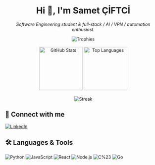 <h1 align="center">Hi 👋, I'm Samet ÇİFTCİ</h1>
<p align="center">
  <em>Software Engineering student & full-stack / AI / VPN / automation enthusiast.</em>
</p>

<div align="center">
  <!-- Trophy benzeri kartlar -->
  <img src="https://github-profile-trophy.vercel.app/?username=SAME1T&theme=dark&margin-w=10&margin-h=10" alt="Trophies" />
  <br/><br/>
  <!-- Stats kartları -->
  <img height="140" src="https://github-readme-stats.vercel.app/api?username=SAME1T&show_icons=true&theme=dark&count_private=true&include_all_commits=true" alt="GitHub Stats" />
  <img height="140" src="https://github-readme-stats.vercel.app/api/top-langs/?username=SAME1T&layout=compact&theme=dark" alt="Top Languages" />
  <br/><br/>
  <img src="https://github-readme-streak-stats.herokuapp.com/?user=SAME1T&theme=dark&date_format=M%20j%5B%2C%20Y%5D" alt="Streak" />
</div>

## 🚀 Connect with me  
[![LinkedIn](https://img.shields.io/badge/-LinkedIn-0A66C2?style=for-the-badge&logo=linkedin&logoColor=white)](https://www.linkedin.com/in/samet-%C3%A7iftci-664787252/)

## 🛠 Languages & Tools
<p>
  <img alt="Python" src="https://img.shields.io/badge/Python-3776AB?style=for-the-badge&logo=python&logoColor=white" />
  <img alt="JavaScript" src="https://img.shields.io/badge/JavaScript-F7DF1E?style=for-the-badge&logo=javascript&logoColor=black" />
  <img alt="React" src="https://img.shields.io/badge/React-61DAFB?style=for-the-badge&logo=react&logoColor=black" />
  <img alt="Node.js" src="https://img.shields.io/badge/Node.js-43853D?style=for-the-badge&logo=node.js&logoColor=white" />
  <img alt="C%23" src="https://img.shields.io/badge/C%23-239120?style=for-the-badge&logo=c-sharp&logoColor=white" />
  <img alt="Go" s
